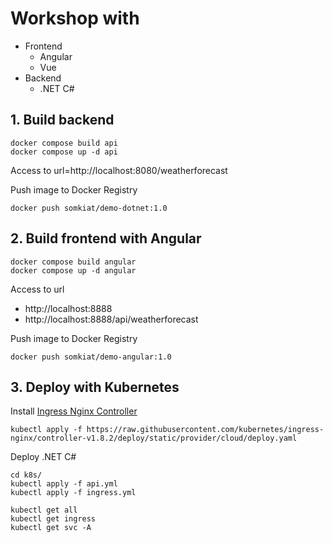 # Workshop with 
* Frontend
  * Angular
  * Vue
* Backend
  * .NET C#

## 1. Build backend
```
docker compose build api
docker compose up -d api
```
Access to url=http://localhost:8080/weatherforecast

Push image to Docker Registry
```
docker push somkiat/demo-dotnet:1.0
```

## 2. Build frontend with Angular
```
docker compose build angular
docker compose up -d angular
```

Access to url
* http://localhost:8888
* http://localhost:8888/api/weatherforecast

Push image to Docker Registry
```
docker push somkiat/demo-angular:1.0
```

## 3. Deploy with Kubernetes

Install [Ingress Nginx Controller](https://kubernetes.github.io/ingress-nginx/)
```
kubectl apply -f https://raw.githubusercontent.com/kubernetes/ingress-nginx/controller-v1.8.2/deploy/static/provider/cloud/deploy.yaml
```

Deploy .NET C#
```
cd k8s/
kubectl apply -f api.yml
kubectl apply -f ingress.yml

kubectl get all
kubectl get ingress
kubectl get svc -A
```